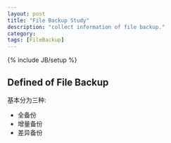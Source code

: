 ```yaml
---
layout: post
title: "File Backup Study"
description: "collect information of file backup."
category:
tags: [FileBackup]
---
```

{% include JB/setup %}

## Defined of File Backup

基本分为三种:
* 全备份
* 增量备份
* 差异备份
